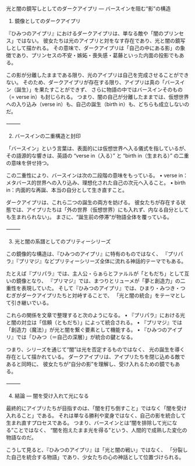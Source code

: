 光と闇の鏡写しとしてのダークアイプリ ― バースインを阻む“影”の構造

1. 鏡像としてのダークアイプリ

『ひみつのアイプリ』におけるダークアイプリは、単なる敵や「闇のプリンセス」ではない。
彼女たちは光のアイプリと対をなす存在であり、光と闇の鏡写しとして描かれる。
その意味で、ダークアイプリは「自己の中にある影」の象徴であり、プリンセスの不安・嫉妬・喪失感・葛藤といった内面の投影でもある。

この影が分離したままである限り、光のアイプリは自己を完成させることができない。
そのため、ダークアイプリが存在する限り、アイプリは真の「バースイン（誕生）」を果たすことができず、
さらに物語の中ではバースインそのもの（= verse in）も封じられる。
つまり、闇の自己が分離したままでは、仮想世界への入り込み（verse in）も、自己の誕生（birth in）も、どちらも成立しないのだ。

⸻

2. バースインの二重構造と封印

「バースイン」という言葉は、表面的には仮想世界へ入る儀式を指しているが、
その語源的な響きは、英語の “verse in（入る）” と “birth in（生まれる）” の二重の意味を併せ持つ。

この二重性により、バースインは次の二段階の意味をもっている。
	•	verse in：メタバース的世界への入り込み、理想化された自己の次元へ入ること。
	•	birth in：内面的な再誕、本当の自分として生き直すこと。

ダークアイプリは、これら二つの誕生の両方を妨げる。
彼女たちが存在する状態では、アイプリたちは「外の世界（仮想世界）にも入れず、内なる自分としても生まれられない」。
まさに、“誕生前の停滞”が物語全体を覆っている。

⸻

3. 光と闇の系譜としてのプリティーシリーズ

この鏡像的な構造は、『ひみつのアイプリ』に特有のものではなく、
『プリパラ』『プリマジ』などプリティーシリーズ全体に流れる神話的テーマでもある。

たとえば『プリパラ』では、主人公・らぁらとファルルが「ともだち」として互いの鏡像となり、
『プリマジ』では、まつりとリューメが「夢と創造力」の二重性を表現していた。
そして『ひみつのアイプリ』では、ひまり・みつき・つむぎがダークアイプリたちと対峙することで、
「光と闇の統合」をテーマとして引き継いでいる。

これらの関係を文章で整理すると次のようになる。
	•	『プリパラ』における光と闇の対立は「信頼（ともだち）」によって統合される。
	•	『プリマジ』では「創造力（魔法）」が光と闇を繋ぐ要素として機能する。
	•	『ひみつのアイプリ』では「ひみつ（＝自己の深層）」が統合の鍵となる。

つまり、シリーズを通じて“闇”は光を否定するものではなく、
光の誕生を導く存在として描かれている。
ダークアイプリは、アイプリたちを閉じ込める敵であると同時に、
彼女たちが“自分の影”を理解し、受け入れるための鏡でもある。

⸻

4. 結論 ― 闇を受け入れて光になる

最終的にアイプリたちが目指すのは、「闇を打ち倒すこと」ではなく「闇を受け入れること」である。
それは単なる勝利や変身ではなく、自己の影を統合して生まれ直すプロセスである。
つまり、バースインとは“闇を排除して光になる”ことではなく、
“闇を抱えたまま光を得る”という、人間的で成熟した変化の物語なのだ。

こうして見ると、『ひみつのアイプリ』は「光と闇の戦い」ではなく、
「分裂した自己を統合する物語」であり、少女たちの心の神話として位置づけられる。

